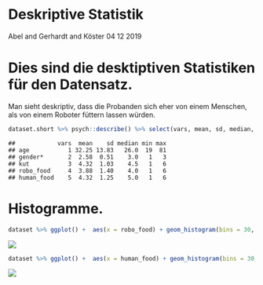 Deskriptive Statistik
================
Abel and Gerhardt and Köster
04 12 2019

# Dies sind die desktiptiven Statistiken für den Datensatz.

Man sieht deskriptiv, dass die Probanden sich eher von einem Menschen,
als von einem Roboter füttern lassen würden.

``` r
dataset.short %>% psych::describe() %>% select(vars, mean, sd, median, min, max) 
```

    ##            vars  mean    sd median min max
    ## age           1 32.25 13.83   26.0  19  81
    ## gender*       2  2.58  0.51    3.0   1   3
    ## kut           3  4.32  1.03    4.5   1   6
    ## robo_food     4  3.88  1.40    4.0   1   6
    ## human_food    5  4.32  1.25    5.0   1   6

# Histogramme.

``` r
dataset %>% ggplot() +  aes(x = robo_food) + geom_histogram(bins = 30, fill="red")
```

![](BSP_files/figure-gfm/unnamed-chunk-2-1.png)<!-- -->

``` r
dataset %>% ggplot() +  aes(x = human_food) + geom_histogram(bins = 30, fill="blue")
```

![](BSP_files/figure-gfm/unnamed-chunk-2-2.png)<!-- -->
